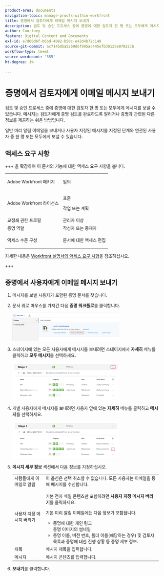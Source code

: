 ```yaml
---
product-area: documents
navigation-topic: manage-proofs-within-workfront
title: 증명에서 검토자에게 이메일 메시지 보내기
description: 검토 및 승인 프로세스 중에 증명에 대한 검토자 한 명 또는 모두에게 메시지를 보낼 수 있습니다. 메시지는 검토자에게 증명 검토를 완료하도록 알리거나 증명과 관련된 다른 정보를 제공하는 쉬운 방법입니다.
author: Courtney
feature: Digital Content and Documents
exl-id: e7d60d6f-b6bd-4082-b50c-e42d4b72c149
source-git-commit: ac714bd5a5259d6f995ac445efbd0125e07022cb
workflow-type: tm+mt
source-wordcount: '355'
ht-degree: 1%

---
```


# 증명에서 검토자에게 이메일 메시지 보내기

검토 및 승인 프로세스 중에 증명에 대한 검토자 한 명 또는 모두에게 메시지를 보낼 수 있습니다. 메시지는 검토자에게 증명 검토를 완료하도록 알리거나 증명과 관련된 다른 정보를 제공하는 쉬운 방법입니다.

일반 미리 알림 이메일을 보내거나 사용자 지정된 메시지를 지정된 단계와 연관된 사용자 중 한 명 또는 모두에게 보낼 수 있습니다.

## 액세스 요구 사항

+++ 을 확장하여 이 문서의 기능에 대한 액세스 요구 사항을 봅니다.

<table style="table-layout:auto"> 
 <col> 
 <col> 
 <tbody> 
  <tr> 
   <td role="rowheader">Adobe Workfront 패키지</td> 
   <td> <p>임의</p> </td> 
  </tr> 
  <tr> 
   <td role="rowheader">Adobe Workfront 라이선스</td> 
   <td>
   <p>표준</p>
   <p>작업 또는 계획</p>
   </td> 
  </tr> 
  <tr> 
   <td role="rowheader">교정쇄 권한 프로필 </td> 
   <td>관리자 이상</td> 
  </tr> 
  <tr> 
   <td role="rowheader">증명 역할</td> 
   <td>작성자 또는 중재자</td> 
  </tr> 
  <tr> 
   <td role="rowheader">액세스 수준 구성</td> 
   <td> <p>문서에 대한 액세스 편집</p> </td> 
  </tr> 
 </tbody> 
</table>

자세한 내용은 [Workfront 설명서의 액세스 요구 사항](/help/quicksilver/administration-and-setup/add-users/access-levels-and-object-permissions/access-level-requirements-in-documentation.md)을 참조하십시오.

+++

## 증명에서 사용자에게 이메일 메시지 보내기

1. 메시지를 보낼 사용자가 포함된 증명 문서를 찾습니다.
1. 문서 위로 마우스를 가져간 다음 **증명 워크플로**&#x200B;를 클릭합니다.

   ![증명 워크플로](assets/proof-workflow-doc-list-350x92.png)

1. 스테이지에 있는 모든 사용자에게 메시지를 보내려면 스테이지에서 **자세히** 메뉴를 클릭하고 **모두 메시지**&#x200B;를 선택하세요.

   ![스테이지에 있는 메시지](assets/message-stage-350x122.png)

1. 개별 사용자에게 메시지를 보내려면 사용자 옆에 있는 **자세히** 메뉴를 클릭하고 **메시지**&#x200B;를 선택하세요.

   ![메시지 사용자](assets/message-user-350x121.png)

1. **메시지 세부 정보** 섹션에서 다음 정보를 지정하십시오.

   <table style="table-layout:auto"> 
    <col> 
    <col> 
    <tbody> 
     <tr> 
      <td role="rowheader">사람들에게 이메일로 알림</td> 
      <td>이 옵션은 선택 취소할 수 없습니다. 모든 사용자는 이메일을 통해 메시지를 수신합니다.</td> 
     </tr> 
     <tr> 
      <td role="rowheader">사용자 지정 메시지 버리기</td> 
      <td> <p>기본 전자 메일 콘텐츠만 포함하려면 <strong>사용자 지정 메시지 버리기</strong>를 클릭하세요.</p> <p>기본 미리 알림 이메일에는 다음 정보가 포함됩니다.</p> 
       <ul> 
        <li>증명에 대한 개인 링크<br>증명 이미지의 썸네일<br></li> 
        <li>증명 이름, 버전 번호, 폴더 이름(해당하는 경우) 및 검토자 목록과 증명에 대한 진행 상황 등 증명 세부 정보.</li> 
       </ul> </td> 
     </tr> 
     <tr> 
      <td role="rowheader">제목</td> 
      <td>메시지 제목을 입력합니다.</td> 
     </tr> 
     <tr> 
      <td role="rowheader">메시지</td> 
      <td>메시지 콘텐츠를 입력합니다.</td> 
     </tr> 
    </tbody> 
   </table>

1. **보내기**&#x200B;를 클릭합니다.

